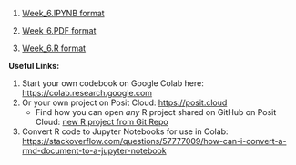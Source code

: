 
1) [Week_6.IPYNB format](https://github.com/rinivarg/ReproRehab2024-Pod3/blob/main/Materials/Week%206/Week%206%20-%20Codebook.ipynb)

2) [Week_6.PDF format](https://github.com/rinivarg/ReproRehab2024-Pod3/blob/main/Materials/Week%206/Week%206%20-%20Codebook.pdf)

3) [Week_6.R format](https://github.com/rinivarg/ReproRehab2024-Pod3/blob/main/Materials/Week%206/Week%206%20-%20Codebook.r)

**Useful Links:**<br>
1) Start your own codebook on Google Colab here: https://colab.research.google.com
2) Or your own project on Posit Cloud: https://posit.cloud
    * Find how you can open *any* R project shared on GitHub on Posit Cloud: [new R project from Git Repo][def]
3) Convert R code to Jupyter Notebooks for use in Colab: https://stackoverflow.com/questions/57777009/how-can-i-convert-a-rmd-document-to-a-jupyter-notebook


[def]: https://docs.posit.co/cloud/guide/projects/#:~:text=files%20pre%2Dloaded.-,RStudio%20Projects,Topics%20section%20for%20more%20info.
